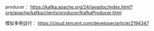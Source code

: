 producer：
https://kafka.apache.org/24/javadoc/index.html?org/apache/kafka/clients/producer/KafkaProducer.html

模拟多例运行：
https://cloud.tencent.com/developer/article/2194347